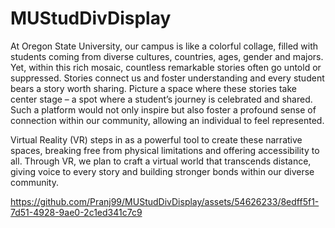 # MUStudDivDisplay
 
At Oregon State University, our campus is like a colorful collage, filled with students coming
from diverse cultures, countries, ages, gender and majors. Yet, within this rich mosaic, countless
remarkable stories often go untold or suppressed. Stories connect us and foster understanding
and every student bears a story worth sharing. Picture a space where these stories take center
stage – a spot where a student’s journey is celebrated and shared. Such a platform would not
only inspire but also foster a profound sense of connection within our community, allowing an
individual to feel represented.

Virtual Reality (VR) steps in as a powerful tool to create these narrative spaces, breaking free
from physical limitations and offering accessibility to all. Through VR, we plan to craft a virtual world
that transcends distance, giving voice to every story and building stronger bonds within our
diverse community.

https://github.com/Pranj99/MUStudDivDisplay/assets/54626233/8edff5f1-7d51-4928-9ae0-2c1ed341c7c9
